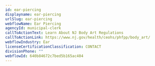 ```yaml
---
id: ear-piercing
displayname: ear-piercing
urlSlug: ear-piercing
webflowName: Ear Piercing
agencyId: municipal-clerk
callToActionText: Learn About NJ Body Art Regulations
callToActionLink: https://www.nj.gov/health/ceohs/phfpp/body_art/
webflowIndustry: Ear
licenseCertificationClassification: CONTACT
divisionPhone: ""
webflowId: 640b84672c7bed5b165ac404
---
```

